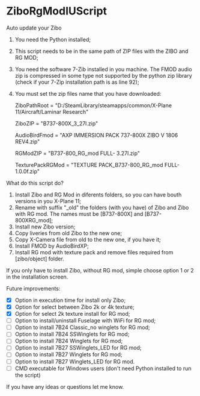 # ZiboRgModIUScript

Auto update your Zibo

1. You need the Python installed;
2. This script needs to be in the same path of ZIP files with the ZIBO and RG MOD;
3. You need the software 7-Zib installed in you machine. The FMOD audio zip is compressed in some type not supported by the python zip library (check if your 7-Zip installation path is as line 92);
4. You must set the zip files name that you have downloaded:

	ZiboPathRoot = "D:/SteamLibrary/steamapps/common/X-Plane 11/Aircraft/Laminar Research"
	
	ZiboZIP = "B737-800X_3_27l.zip"
	
	AudioBirdFmod = "AXP IMMERSION PACK 737-800X ZIBO V 1806 REV4.zip"
	
	RGModZIP = "B737-800_RG_mod FULL- 3.27l.zip"
	
	TexturePackRGMod = "TEXTURE PACK_B737-800_RG_mod FULL- 1.0.0f.zip"

 What do this script do?

1. Install Zibo and RG Mod in diferents folders, so you can have bouth versions in you X-Plane 11;
2. Rename with suffix "_old" the folders (with you have) of Zibo and Zibo with RG mod. The names must be [B737-800X] and [B737-800XRG_mod];
3. Install new Zibo version;
4. Copy liveries from old Zibo to the new one;
5. Copy X-Camera file from old to the new one, if you have it;
6. Install FMOD by AudioBirdXP;
7. Install RG mod with texture pack and remove files required from [zibo/object] folder.

If you only have to install Zibo, without RG mod, simple choose option 1 or 2 in the installation screen.

Future improvements:
- [x] Option in execution time for install only Zibo;
- [x] Option for select between Zibo 2k or 4k texture;
- [x] Option for select 2k texture install for RG mod;
- [ ] Option to install/uninstall Fuselage with WiFi for RG mod;
- [ ] Option to install 7B24 Classic_no winglets for RG mod;
- [ ] Option to install 7B24 SSWinglets for RG mod;
- [ ] Option to install 7B24 Winglets for RG mod;
- [ ] Option to install 7B27 SSWinglets_LED for RG mod;
- [ ] Option to install 7B27 Winglets for RG mod;
- [ ] Option to install 7B27 Winglets_LED for RG mod.
- [ ] CMD executable for Windows users (don't need Python installed to run the script) 

If you have any ideas or questions let me know.
